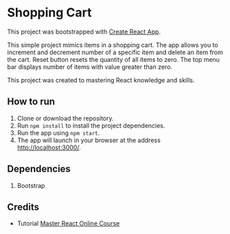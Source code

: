 # Shopping Cart

This project was bootstrapped with [Create React App](https://github.com/facebookincubator/create-react-app).

This simple project mimics items in a shopping cart. The app allows you to increment and decrement number of a specific item and delete an item from the cart. Reset button resets the quantity of all items to zero. The top menu bar displays number of items with value greater than zero.

This project was created to mastering React knowledge and skills.

## How to run

1. Clone or download the repository.
2. Run `npm install` to install the project dependencies.
3. Run the app using `npm start`.
4. The app will launch in your browser at the address [http://localhost:3000/](http://localhost:3000/).

## Dependencies

1. Bootstrap

## Credits

- Tutorial [Master React Online Course](https://codewithmosh.com/p/mastering-react)
